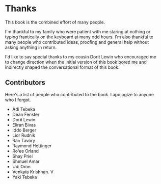 # Thanks

This book is the combined effort of many people.

I'm thankful to my family who were patient with me staring at nothing or typing
frantically on the keyboard at many odd hours. I'm also thankful to many people
who contributed ideas, proofing and general help without asking anything in
return.

I'd like to say special thanks to my cousin Dorit Lewin who encouraged me to
change direction when the initial version of this book bored me and indirectly
shaped the conversational format of this book.

## Contributors

Here's a list of people who contributed to the book. I apologize to anyone who
I forgot.

* Adi Tebeka
* Dean Fenster
* Dorit Lewin
* Eliran Bivas
* Iddo Berger
* Lior Rudnik
* Ran Tavory
* Raymond Hettinger
* Ro'ee Orland
* Shay Priel
* Shmuel Amar
* Udi Oron
* Venkata Krishnan. V
* Yaki Tebeka
